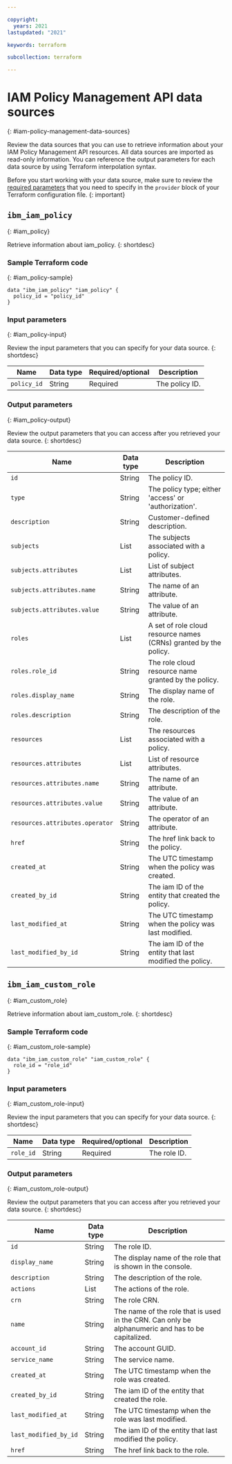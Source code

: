 ```yaml
---

copyright:
  years: 2021
lastupdated: "2021"

keywords: terraform

subcollection: terraform

---
```


# IAM Policy Management API data sources
{: #iam-policy-management-data-sources}

Review the data sources that you can use to retrieve information about your IAM Policy Management API resources.
All data sources are imported as read-only information. You can reference the output parameters for each data source by using Terraform interpolation syntax.

Before you start working with your data source, make sure to review the [required parameters](/docs/terraform?topic=terraform-provider-reference#required-parameters)
that you need to specify in the `provider` block of your Terraform configuration file.
{: important}

## `ibm_iam_policy`
{: #iam_policy}

Retrieve information about iam_policy.
{: shortdesc}

### Sample Terraform code
{: #iam_policy-sample}

```
data "ibm_iam_policy" "iam_policy" {
  policy_id = "policy_id"
}
```

### Input parameters
{: #iam_policy-input}

Review the input parameters that you can specify for your data source. {: shortdesc}

|Name|Data type|Required/optional|Description|
|----|-----------|-------|----------|
|`policy_id`|String|Required|The policy ID.|

### Output parameters
{: #iam_policy-output}

Review the output parameters that you can access after you retrieved your data source. {: shortdesc}

|Name|Data type|Description|
|----|-----------|---------|
|`id`|String|The policy ID.|
|`type`|String|The policy type; either 'access' or 'authorization'.|
|`description`|String|Customer-defined description.|
|`subjects`|List|The subjects associated with a policy.|
|`subjects.attributes`|List|List of subject attributes.|
|`subjects.attributes.name`|String|The name of an attribute.|
|`subjects.attributes.value`|String|The value of an attribute.|
|`roles`|List|A set of role cloud resource names (CRNs) granted by the policy.|
|`roles.role_id`|String|The role cloud resource name granted by the policy.|
|`roles.display_name`|String|The display name of the role.|
|`roles.description`|String|The description of the role.|
|`resources`|List|The resources associated with a policy.|
|`resources.attributes`|List|List of resource attributes.|
|`resources.attributes.name`|String|The name of an attribute.|
|`resources.attributes.value`|String|The value of an attribute.|
|`resources.attributes.operator`|String|The operator of an attribute.|
|`href`|String|The href link back to the policy.|
|`created_at`|String|The UTC timestamp when the policy was created.|
|`created_by_id`|String|The iam ID of the entity that created the policy.|
|`last_modified_at`|String|The UTC timestamp when the policy was last modified.|
|`last_modified_by_id`|String|The iam ID of the entity that last modified the policy.|

## `ibm_iam_custom_role`
{: #iam_custom_role}

Retrieve information about iam_custom_role.
{: shortdesc}

### Sample Terraform code
{: #iam_custom_role-sample}

```
data "ibm_iam_custom_role" "iam_custom_role" {
  role_id = "role_id"
}
```

### Input parameters
{: #iam_custom_role-input}

Review the input parameters that you can specify for your data source. {: shortdesc}

|Name|Data type|Required/optional|Description|
|----|-----------|-------|----------|
|`role_id`|String|Required|The role ID.|

### Output parameters
{: #iam_custom_role-output}

Review the output parameters that you can access after you retrieved your data source. {: shortdesc}

|Name|Data type|Description|
|----|-----------|---------|
|`id`|String|The role ID.|
|`display_name`|String|The display name of the role that is shown in the console.|
|`description`|String|The description of the role.|
|`actions`|List|The actions of the role.|
|`crn`|String|The role CRN.|
|`name`|String|The name of the role that is used in the CRN. Can only be alphanumeric and has to be capitalized.|
|`account_id`|String|The account GUID.|
|`service_name`|String|The service name.|
|`created_at`|String|The UTC timestamp when the role was created.|
|`created_by_id`|String|The iam ID of the entity that created the role.|
|`last_modified_at`|String|The UTC timestamp when the role was last modified.|
|`last_modified_by_id`|String|The iam ID of the entity that last modified the policy.|
|`href`|String|The href link back to the role.|

